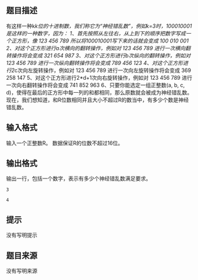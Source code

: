 


## 题目描述
有这样一种k*k位的十进制数，我们称它为“神经错乱数”，例如k=3时，100010001是这样的一种数字，因为：
1、首先按照从左往右，从上到下的顺序把数字写成一个正方形，像
123
456
789
所以将100010001写下来的话就会变成
100
010
001
2、对这个正方形进行a次横向的翻转操作，例如对
123
456
789
进行一次横向翻转操作将会变成
321
654
987
3、对这个正方形进行b次纵向的翻转操作，例如对
123
456
789
进行一次纵向翻转操作将会变成
789
456
123
4、对这个正方形进行2*c次向左旋转操作，例如对
123
456
789
进行一次向左旋转操作将会变成
369
258
147
5、对这个正方形进行2*d+1次向右旋转操作，例如对
123
456
789
进行一次向右翻转操作将会变成
741
852
963
6、只要你能选定一组正整数(a, b, c, d)，使得在最后的正方形中每一列的和都相同，那么原数就会被成为神经错乱数。
现在，我们想知道，和R位数相同并且大小不超过R的数当中，有多少个数是神经错乱数。
## 输入格式
输入一个正整数R。
数据保证R的位数不超过16位。
## 输出格式
输出一行，包括一个数字，表示有多少个神经错乱数满足要求。

```input1
3

```
```output1
4
```

## 提示
没有写明提示
## 题目来源
没有写明来源


